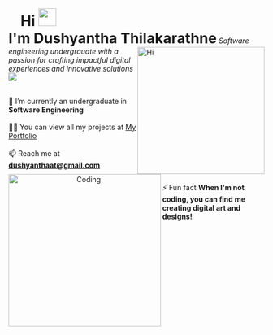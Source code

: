 <!-- heading-->
<div id="user-content-toc" style="display: inline">
  <ul align="left" style="display: inline">
    <summary style="display: inline"><h1 style="display: inline">Hi <img src="https://media.giphy.com/media/hvRJCLFzcasrR4ia7z/giphy.gif" width="35"> <br>I'm Dushyantha Thilakarathne</h1>
      <img align="right" alt="Hi" width="250" src="https://cdn.dribbble.com/users/1277312/screenshots/14733298/media/39b1045e593737587dd60e42c8422d1f.gif" ></summary>
      <span><i>Software engineering undergrauate with a passion for crafting impactful digital experiences and innovative solutions</i></span>
  </ul>
  <img src="https://user-images.githubusercontent.com/73097560/115834477-dbab4500-a447-11eb-908a-139a6edaec5c.gif" style="margin : 0">
</div>

<div align="left">
  <a target="_blank" align="center">
    <img align="left" alt="Coding" width="300" src="https://i.pinimg.com/originals/81/17/8b/81178b47a8598f0c81c4799f2cdd4057.gif" >
  </a> </br>
  
  🌱 I’m currently an undergraduate in **Software Engineering** </br> </br>
  👨‍💻 You can view all my projects at [My Portfolio](https://dushyantha-thilakarathne.vercel.app/) </br></br>
  📫 Reach me at **dushyanthaat@gmail.com** </br></br>
  ⚡ Fun fact **When I'm not coding, you can find me creating digital art and designs!**
  </br> </br>
</div>

<div>
  
</div>
